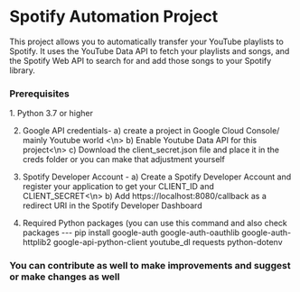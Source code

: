<h1>Spotify Automation Project</h1>

This project allows you to automatically transfer your YouTube playlists to Spotify. It uses the YouTube Data API to fetch your playlists and songs, and the Spotify Web API to search for and add those songs to your Spotify library.

<h3>Prerequisites</h3>
1. Python 3.7 or higher

2. Google API credentials- a) create a project in Google Cloud Console/ mainly Youtube world <\n>
                           b) Enable Youtube Data API for this project<\n>
                           c) Download the client_secret.json file and place it in the creds folder or you can make that adjustment yourself

 3. Spotify Developer Account - a) Create a Spotify Developer Account and register your application to get your CLIENT_ID and CLIENT_SECRET<\n>
                                b) Add https://localhost:8080/callback as a redirect URI in the Spotify Developer Dashboard

4. Required Python packages (you can use this command and also check packages --- pip install google-auth google-auth-oauthlib google-auth-httplib2 google-api-python-client youtube_dl requests python-dotenv

<h3>You can contribute as well to make improvements and suggest or make changes as well </h3>



